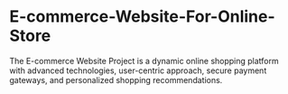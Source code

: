 # E-commerce-Website-For-Online-Store
The E-commerce Website Project is a dynamic online shopping platform with advanced technologies, user-centric approach, secure payment gateways, and personalized shopping recommendations.
